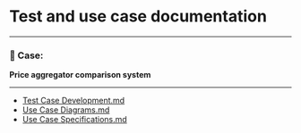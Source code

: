 # Test and use case documentation

---
### 🎯 Case:
**Price aggregator comparison system** 

---
* [Test Case Development.md](Test%20Case%20Development.md)
* [Use Case Diagrams.md](Use%20Case%20Diagrams.md)
* [Use Case Specifications.md](Use%20Case%20Specifications.md)

